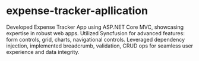 # expense-tracker-apllication
Developed Expense Tracker App using ASP.NET Core MVC, showcasing expertise in robust web apps. Utilized Syncfusion for advanced features: form controls, grid, charts, navigational controls. Leveraged dependency injection, implemented breadcrumb, validation, CRUD ops for seamless user experience and data integrity.
